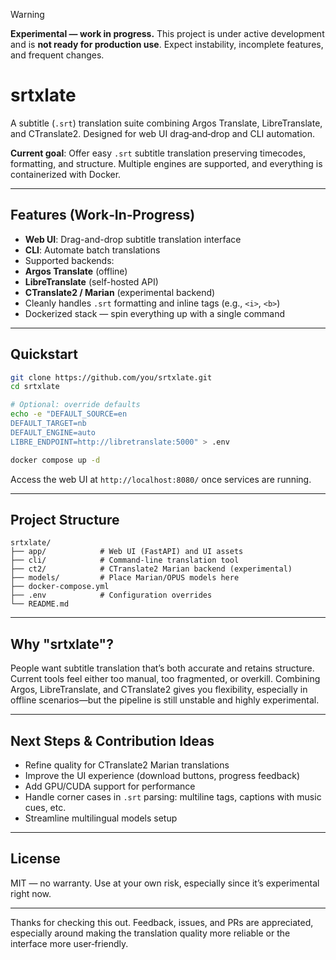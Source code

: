 > [!WARNING]
**Experimental — work in progress.**
This project is under active development and is **not ready for production use**. Expect instability, incomplete features, and frequent changes.

# srtxlate

A subtitle (`.srt`) translation suite combining Argos Translate, LibreTranslate, and CTranslate2. Designed for web UI drag‑and‑drop and CLI automation.

**Current goal**: Offer easy `.srt` subtitle translation preserving timecodes, formatting, and structure. Multiple engines are supported, and everything is containerized with Docker.

---

## Features (Work‑In‑Progress)

-  **Web UI**: Drag-and-drop subtitle translation interface  
-  **CLI**: Automate batch translations  
-  Supported backends:
  -  **Argos Translate** (offline)
  -  **LibreTranslate** (self-hosted API)
  -  **CTranslate2 / Marian** (experimental backend)  
-  Cleanly handles `.srt` formatting and inline tags (e.g., `<i>`, `<b>`)  
-  Dockerized stack — spin everything up with a single command

---

## Quickstart

```bash
git clone https://github.com/you/srtxlate.git
cd srtxlate

# Optional: override defaults
echo -e "DEFAULT_SOURCE=en
DEFAULT_TARGET=nb
DEFAULT_ENGINE=auto
LIBRE_ENDPOINT=http://libretranslate:5000" > .env

docker compose up -d
```

Access the web UI at `http://localhost:8080/` once services are running.

---

## Project Structure

```
srtxlate/
├── app/            # Web UI (FastAPI) and UI assets
├── cli/            # Command-line translation tool
├── ct2/            # CTranslate2 Marian backend (experimental)
├── models/         # Place Marian/OPUS models here
├── docker-compose.yml
├── .env            # Configuration overrides
└── README.md
```

---

## Why "srtxlate"?

People want subtitle translation that’s both accurate and retains structure. Current tools feel either too manual, too fragmented, or overkill. Combining Argos, LibreTranslate, and CTranslate2 gives you flexibility, especially in offline scenarios—but the pipeline is still unstable and highly experimental.

---

## Next Steps & Contribution Ideas

- Refine quality for CTranslate2 Marian translations  
- Improve the UI experience (download buttons, progress feedback)  
- Add GPU/CUDA support for performance  
- Handle corner cases in `.srt` parsing: multiline tags, captions with music cues, etc.  
- Streamline multilingual models setup

---

## License

MIT — no warranty. Use at your own risk, especially since it’s experimental right now.

---

Thanks for checking this out. Feedback, issues, and PRs are appreciated, especially around making the translation quality more reliable or the interface more user‑friendly.
